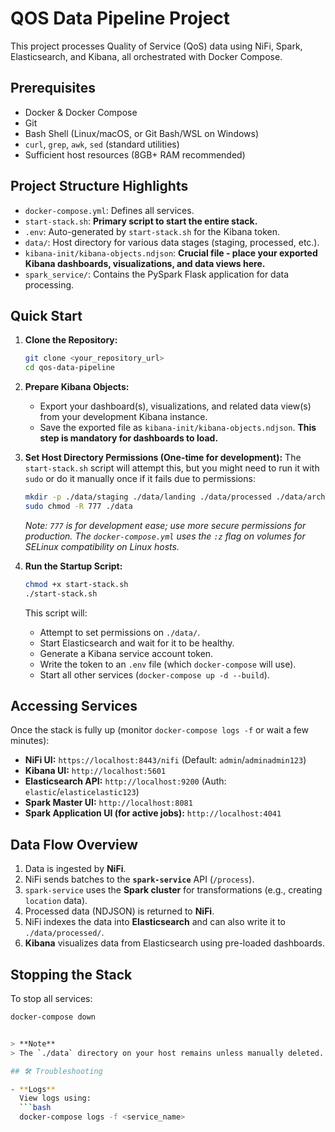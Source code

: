# QOS Data Pipeline Project

This project processes Quality of Service (QoS) data using NiFi, Spark, Elasticsearch, and Kibana, all orchestrated with Docker Compose.

## Prerequisites

*   Docker & Docker Compose
*   Git
*   Bash Shell (Linux/macOS, or Git Bash/WSL on Windows)
*   `curl`, `grep`, `awk`, `sed` (standard utilities)
*   Sufficient host resources (8GB+ RAM recommended)

## Project Structure Highlights

*   `docker-compose.yml`: Defines all services.
*   `start-stack.sh`: **Primary script to start the entire stack.**
*   `.env`: Auto-generated by `start-stack.sh` for the Kibana token.
*   `data/`: Host directory for various data stages (staging, processed, etc.).
*   `kibana-init/kibana-objects.ndjson`: **Crucial file - place your exported Kibana dashboards, visualizations, and data views here.**
*   `spark_service/`: Contains the PySpark Flask application for data processing.

## Quick Start

1.  **Clone the Repository:**
    ```bash
    git clone <your_repository_url>
    cd qos-data-pipeline
    ```

2.  **Prepare Kibana Objects:**
    *   Export your dashboard(s), visualizations, and related data view(s) from your development Kibana instance.
    *   Save the exported file as `kibana-init/kibana-objects.ndjson`. **This step is mandatory for dashboards to load.**

3.  **Set Host Directory Permissions (One-time for development):**
    The `start-stack.sh` script will attempt this, but you might need to run it with `sudo` or do it manually once if it fails due to permissions:
    ```bash
    mkdir -p ./data/staging ./data/landing ./data/processed ./data/archive ./data/error
    sudo chmod -R 777 ./data 
    ```
    *Note: `777` is for development ease; use more secure permissions for production. The `docker-compose.yml` uses the `:z` flag on volumes for SELinux compatibility on Linux hosts.*

4.  **Run the Startup Script:**
    ```bash
    chmod +x start-stack.sh
    ./start-stack.sh
    ```
    This script will:
    *   Attempt to set permissions on `./data/`.
    *   Start Elasticsearch and wait for it to be healthy.
    *   Generate a Kibana service account token.
    *   Write the token to an `.env` file (which `docker-compose` will use).
    *   Start all other services (`docker-compose up -d --build`).

## Accessing Services

Once the stack is fully up (monitor `docker-compose logs -f` or wait a few minutes):

*   **NiFi UI:** `https://localhost:8443/nifi` (Default: `admin`/`adminadmin123`)
*   **Kibana UI:** `http://localhost:5601`
*   **Elasticsearch API:** `http://localhost:9200` (Auth: `elastic`/`elasticelastic123`)
*   **Spark Master UI:** `http://localhost:8081`
*   **Spark Application UI (for active jobs):** `http://localhost:4041`

## Data Flow Overview

1.  Data is ingested by **NiFi**.
2.  NiFi sends batches to the **`spark-service`** API (`/process`).
3.  `spark-service` uses the **Spark cluster** for transformations (e.g., creating `location` data).
4.  Processed data (NDJSON) is returned to **NiFi**.
5.  NiFi indexes the data into **Elasticsearch** and can also write it to `./data/processed/`.
6.  **Kibana** visualizes data from Elasticsearch using pre-loaded dashboards.

## Stopping the Stack

To stop all services:
```bash
docker-compose down


> **Note**  
> The `./data` directory on your host remains unless manually deleted.

## 🛠 Troubleshooting

- **Logs**  
  View logs using:  
  ```bash
  docker-compose logs -f <service_name>
